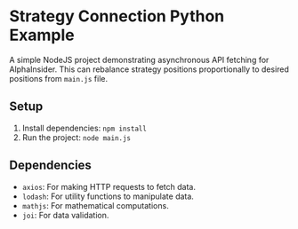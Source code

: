 # Strategy Connection Python Example

A simple NodeJS project demonstrating asynchronous API fetching for AlphaInsider. This can rebalance strategy positions proportionally to desired positions from `main.js` file.

## Setup
1. Install dependencies: `npm install`
2. Run the project: `node main.js`

## Dependencies
- `axios`: For making HTTP requests to fetch data.
- `lodash`: For utility functions to manipulate data.
- `mathjs`: For mathematical computations.
- `joi`: For data validation.